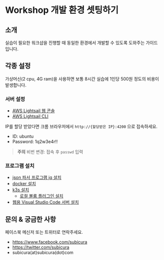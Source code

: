 # Workshop 개발 환경 셋팅하기

## 소개

실습이 필요한 워크샵을 진행할 때 동일한 환경에서 개발할 수 있도록 도와주는 가이드 입니다.

## 각종 설정

가상머신(2 cpu, 4G ram)을 사용하면 보통 8시간 실습에 1인당 500원 정도의 비용이 발생합니다.

### 서버 설정

- [AWS Lightsail 웹 콘솔](./0_aws_lightsail_console.md)
- [AWS Lightsail CLI](./0_aws_lightsail_cli.md)

IP를 할당 받았다면 크롬 브라우저에서 `http://{할당받은 IP}:4200` 으로 접속하세요.

- ID: ubuntu
- Password: 1q2w3e4r!!

> **주의** 비번 변경: 접속 후 `passwd` 입력

### 프로그램 설치

- [json 파서 프로그램 jq 설치](./1_jq.md)
- [docker 설치](./2_docker.md)
- [k3s 설치](./3_0_k3s.md)
  - [로컬 볼륨 플러그인 설치](./3_1_local_path_provisioner.md)
- [웹용 Visual Studio Code 서버 설치](./99_code_server.md)

## 문의 & 궁금한 사항

페이스북 메신저 또는 트위터로 연락주세요.

- https://www.facebook.com/subicura
- https://twitter.com/subicura
- subicura(at)subicura(dot)com
